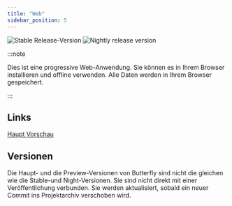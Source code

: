 ```yaml
---
title: "Web"
sidebar_position: 5
---
```


![Stable Release-Version](https://img.shields.io/badge/dynamic/yaml?color=c4840d&label=Stable&query=%24.version&url=https%3A%2F%2Fraw.githubusercontent.com%2FLinwoodCloud%2Fbutterfly%2Fstable%2Fapp%2Fpubspec.yaml&style=for-the-badge) ![Nightly release version](https://img.shields.io/badge/dynamic/yaml?color=f7d28c&label=Nightly&query=%24.version&url=https%3A%2F%2Fraw.githubusercontent.com%2FLinwoodCloud%2Fbutterfly%2Fnightly%2Fapp%2Fpubspec.yaml&style=for-the-badge)

:::note

Dies ist eine progressive Web-Anwendung. Sie können es in Ihrem Browser installieren und offline verwenden. Alle Daten werden in Ihrem Browser gespeichert.

:::


## Links

<div className="row margin-bottom--lg padding--sm">
<a className="button button--outline button--info button--lg margin--sm" href="https://butterfly.linwood.dev">
  Haupt
</a>
<a className="button button--outline button--danger button--lg margin--sm" href="https://preview.butterfly.linwood.dev">
  Vorschau
</a>
</div>

## Versionen

Die Haupt- und die Preview-Versionen von Butterfly sind nicht die gleichen wie die Stable-und Night-Versionen. Sie sind nicht direkt mit einer Veröffentlichung verbunden. Sie werden aktualisiert, sobald ein neuer Commit ins Projektarchiv verschoben wird.
